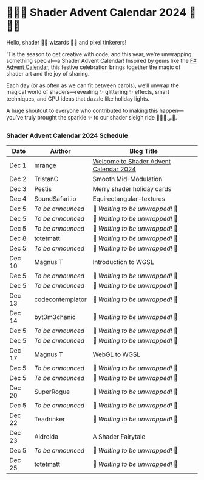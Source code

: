 # 🎄✨🎉 Shader Advent Calendar 2024 🎉✨🎄

Hello, shader 🧙‍♂️ wizards 🧙‍♂️ and pixel tinkerers!

'Tis the season to get creative with code, and this year, we're unwrapping something special—a Shader Advent Calendar! Inspired by gems like the [F# Advent Calendar](https://sergeytihon.com/fsadvent/), this festive celebration brings together the magic of shader art and the joy of sharing.

Each day (or as often as we can fit between carols), we’ll unwrap the magical world of shaders—revealing ✨ glittering ✨ effects, smart techniques, and GPU ideas that dazzle like holiday lights.

A huge shoutout to everyone who contributed to making this happen—you’ve truly brought the sparkle ✨ to our shader sleigh ride 🦌🦌🦌🛷🎅.

### Shader Advent Calendar 2024 Schedule

| Date    | Author                  | Blog Title                                |
|---------|-------------------------|-------------------------------------------|
| Dec 1   | mrange                  | [Welcome to Shader Advent Calendar 2024](day-01/README.md)|
| Dec 2   | TristanC                | Smooth Midi Modulation                    |
| Dec 3   | Pestis                  | Merry shader holiday cards                |
| Dec 4   | SoundSafari.io          | Equirectangular-textures                  |
| Dec 5   | *To be announced*       | 🎁 *Waiting to be unwrapped!* 🎁         |
| Dec 5   | *To be announced*       | 🎀 *Waiting to be unwrapped!* 🎀         |
| Dec 5   | *To be announced*       | 🎁 *Waiting to be unwrapped!* 🎁         |
| Dec 8   | totetmatt               | 🎀 *Waiting to be unwrapped!* 🎀         |
| Dec 5   | *To be announced*       | 🎁 *Waiting to be unwrapped!* 🎁         |
| Dec 10  | Magnus T                | Introduction to WGSL                      |
| Dec 5   | *To be announced*       | 🎁 *Waiting to be unwrapped!* 🎁         |
| Dec 5   | *To be announced*       | 🎀 *Waiting to be unwrapped!* 🎀         |
| Dec 13  | codecontemplator        | 🎁 *Waiting to be unwrapped!* 🎁         |
| Dec 14  | byt3m3chanic            | 🎀 *Waiting to be unwrapped!* 🎀         |
| Dec 5   | *To be announced*       | 🎁 *Waiting to be unwrapped!* 🎁         |
| Dec 5   | *To be announced*       | 🎀 *Waiting to be unwrapped!* 🎀         |
| Dec 17  | Magnus T                | WebGL to WGSL                             |
| Dec 5   | *To be announced*       | 🎀 *Waiting to be unwrapped!* 🎀         |
| Dec 5   | *To be announced*       | 🎁 *Waiting to be unwrapped!* 🎁         |
| Dec 20  | SuperRogue              | 🎀 *Waiting to be unwrapped!* 🎀         |
| Dec 5   | *To be announced*       | 🎁 *Waiting to be unwrapped!* 🎁         |
| Dec 22  | Teadrinker              | 🎀 *Waiting to be unwrapped!* 🎀         |
| Dec 23  | Aldroida                | A Shader Fairytale                        |
| Dec 5   | *To be announced*       | 🎀 *Waiting to be unwrapped!* 🎀         |
| Dec 25  | totetmatt               | 🎁 *Waiting to be unwrapped!* 🎁         |
